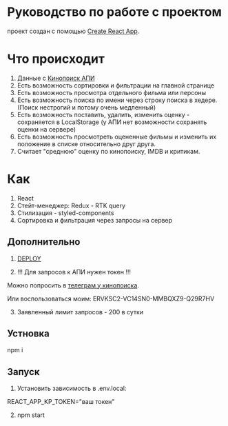 # Руководство по работе с проектом

проект создан с помощью [Create React App](https://github.com/facebook/create-react-app).


# Что происходит

1. Данные с [Кинопоиск АПИ](https://kinopoisk.dev/)
2. Есть возможность сортировки и фильтрации на главной странице
3. Есть возможность просмотра отдельного фильма или персоны
4. Есть возможность поиска по имени через строку поиска в хедере. (Поиск нестрогий и потому очень медленный)
5. Есть возможность поставить, удалить, изменить оценку - сохраняется в LocalStorage (у АПИ нет возможности сохранять оценки на сервере)
6. Есть возможность просмотреть оцененные фильмы и изменить их положение в списке относительно друг друга.
7. Считает "среднюю" оценку по кинопоиску, IMDB и критикам.


# Как

1. React
2. Стейт-менеджер: Redux - RTK query
3. Стилизация - styled-components
4. Сортировка и фильтрация через запросы на сервер


## Дополнительно

1. [DEPLOY](https://kinopoisk-api.vercel.app)

2. !!! Для запросов к АПИ нужен токен !!!

Можно попросить в [телеграм у кинопоиска](https://t.me/mdwit).

Или воспользоваться моим: ERVKSC2-VC14SN0-MMBQXZ9-Q29R7HV

3. Заявленный лимит запросов - 200 в сутки


## Устновка

npm i

## Запуск 

1. Установить зависимость в .env.local:

REACT_APP_KP_TOKEN="ваш токен"

2. npm start

